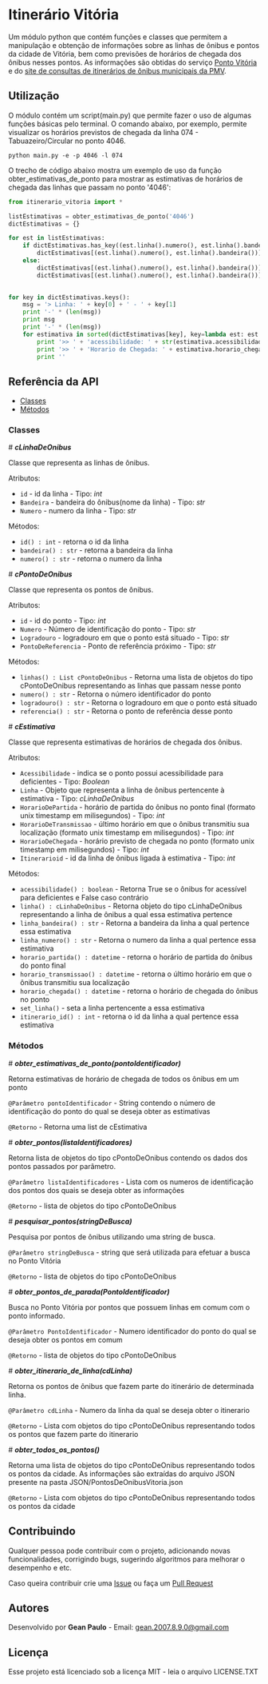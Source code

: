 # Itinerário Vitória

Um módulo python que contém funções e classes que permitem a manipulação e obtenção de informações sobre as linhas de ônibus e pontos da cidade de Vitória, bem como previsões de horários de chegada dos ônibus nesses pontos. As informações são obtidas do serviço [Ponto Vitória](http://sistemas.vitoria.es.gov.br/pontovitoria/) e do [site de consultas de itinerários de ônibus municipais da PMV](http://sistemas.vitoria.es.gov.br/redeiti).

## Utilização

O módulo contém um script(main.py) que permite fazer o uso de algumas funções básicas pelo terminal. O comando abaixo, por exemplo, permite visualizar os horários previstos de chegada da linha 074 - Tabuazeiro/Circular no ponto 4046.
```
python main.py -e -p 4046 -l 074
```
O trecho de código abaixo mostra um exemplo de uso da função obter\_estimativas\_de\_ponto para mostrar as estimativas de horários de chegada das linhas que passam no ponto '4046':

```python
from itinerario_vitoria import *

listEstimativas = obter_estimativas_de_ponto('4046')
dictEstimativas = {}

for est in listEstimativas:
    if dictEstimativas.has_key((est.linha().numero(), est.linha().bandeira())):
        dictEstimativas[(est.linha().numero(), est.linha().bandeira())].append(est)
    else:
        dictEstimativas[(est.linha().numero(), est.linha().bandeira())] = []
        dictEstimativas[(est.linha().numero(), est.linha().bandeira())].append(est)
        

for key in dictEstimativas.keys():
    msg = '> Linha: ' + key[0] + ' - ' + key[1]
    print '-' * (len(msg))
    print msg
    print '-' * (len(msg))
    for estimativa in sorted(dictEstimativas[key], key=lambda est: est.horario_chegada()):                        
        print '>> ' + 'acessibilidade: ' + str(estimativa.acessibilidade())
        print '>> ' + 'Horario de Chegada: ' + estimativa.horario_chegada().ctime()
        print ''
```


## Referência da API

* [Classes](#Classes)
* [Métodos](#Métodos)

### Classes

\# _***cLinhaDeOnibus***_

Classe que representa as linhas de ônibus.

Atributos: 
* `id` - id da linha - Tipo: _int_
* `Bandeira` - bandeira do ônibus(nome da linha) - Tipo: _str_
* `Numero` - numero da linha - Tipo: _str_

Métodos:
* `id() : int` - retorna o id da linha
* `bandeira() : str` - retorna a bandeira da linha
* `numero() : str` - retorna o numero da linha

\# _***cPontoDeOnibus***_

Classe que representa os pontos de ônibus.

Atributos: 
* `id` - id do ponto - Tipo: _int_
* `Numero` - Número de identificação do ponto - Tipo: _str_
* `Logradouro` - logradouro em que o ponto está situado - Tipo: _str_
* `PontoDeReferencia` - Ponto de referência próximo - Tipo: _str_

Métodos:
* `linhas() : List cPontoDeOnibus` - Retorna uma lista de objetos do tipo cPontoDeOnibus representando as linhas que passam nesse ponto
* `numero() : str` - Retorna o número identificador do ponto
* `logradouro() : str` - Retorna o logradouro em que o ponto está situado
* `referencia() : str` - Retorna o ponto de referência desse ponto

\# _***cEstimativa***_

Classe que representa estimativas de horários de chegada dos ônibus.

Atributos: 
* `Acessibilidade` - indica se o ponto possui acessibilidade para deficientes - Tipo: _Boolean_
* `Linha` - Objeto que representa a linha de ônibus pertencente à estimativa - Tipo: _cLinhaDeOnibus_
* `HorarioDePartida` - horário de partida do ônibus no ponto final (formato unix timestamp em milisegundos)  - Tipo: _int_
* `HorarioDeTransmissao` - último horário em que o ônibus transmitiu sua localização (formato unix timestamp em milisegundos)  - Tipo: _int_
* `HorarioDeChegada` - horário previsto de chegada no ponto (formato unix timestamp em milisegundos)  - Tipo: _int_
* `Itinerarioid` - id da linha de ônibus ligada à estimativa  - Tipo: _int_

Métodos:
* `acessibilidade() : boolean` - Retorna True se o ônibus for acessível para deficientes e False caso contrário
* `linha() : cLinhaDeOnibus` - Retorna objeto do tipo cLinhaDeOnibus representando a linha de ônibus a qual essa estimativa pertence
* `linha_bandeira() : str` - Retorna a bandeira da linha a qual pertence essa estimativa
* `linha_numero() : str` - Retorna o numero da linha a qual pertence essa estimativa
* `horario_partida() : datetime` - retorna o horário de partida do ônibus do ponto final
* `horario_transmissao() : datetime` - retorna o último horário em que o ônibus transmitiu sua localização
* `horario_chegada() : datetime` - retorna o horário de chegada do ônibus no ponto
* `set_linha()` - seta a linha pertencente a essa estimativa
* `itinerario_id() : int` - retorna o id da linha a qual pertence essa estimativa


### Métodos

\# ***obter\_estimativas\_de\_ponto\(pontoIdentificador\)***

Retorna estimativas de horário de chegada de todos os ônibus em um ponto

`@Parâmetro pontoIdentificador` - String contendo o número de identificação do ponto do qual se deseja obter as estimativas

`@Retorno` - Retorna uma list de cEstimativa


\# ***obter\_pontos\(listaIdentificadores\)***

Retorna lista de objetos do tipo cPontoDeOnibus contendo os dados dos pontos passados por parâmetro.

`@Parâmetro listaIdentificadores` - Lista com os numeros de identificação dos pontos dos quais se deseja obter as informações

`@Retorno` - lista de objetos do tipo cPontoDeOnibus



\# ***pesquisar\_pontos\(stringDeBusca\)***

Pesquisa por pontos de ônibus utilizando uma string de busca.

`@Parâmetro stringDeBusca` - string que será utilizada para efetuar a busca no Ponto Vitória

`@Retorno` - lista de objetos do tipo cPontoDeOnibus



\# ***obter\_pontos\_de\_parada\(PontoIdentificador\)***

Busca no Ponto Vitória por pontos que possuem linhas em comum com o ponto informado.

`@Parâmetro PontoIdentificador` - Numero identificador do ponto do qual se deseja obter os pontos em comum

`@Retorno` - lista de objetos do tipo cPontoDeOnibus



\# ***obter\_itinerario\_de\_linha\(cdLinha\)***

Retorna os pontos de ônibus que fazem parte do itinerário de determinada linha.

`@Parâmetro cdLinha` - Numero da linha da qual se deseja obter o itinerario

`@Retorno` -  Lista com objetos do tipo cPontoDeOnibus representando todos os pontos que fazem parte do itinerario



\# ***obter\_todos\_os\_pontos\(\)***

Retorna uma lista de objetos do tipo cPontoDeOnibus representando todos os pontos da cidade. 
As informações são extraídas do arquivo JSON presente na pasta JSON/PontosDeOnibusVitoria.json

`@Retorno` -  Lista com objetos do tipo cPontoDeOnibus representando todos os pontos da cidade


## Contribuindo

Qualquer pessoa pode contribuir com o projeto, adicionando novas funcionalidades, corrigindo bugs, sugerindo algoritmos para melhorar o desempenho e etc.

Caso queira contribuir crie uma [Issue](https://github.com/DeadRoolz/ItinerarioVitoria/issues) ou faça um [Pull Request](https://github.com/DeadRoolz/ItinerarioVitoria/pulls)

## Autores

Desenvolvido por **Gean Paulo** - Email: gean.2007.8.9.0@gmail.com

## Licença

Esse projeto está licenciado sob a licença MIT - leia o arquivo LICENSE.TXT
